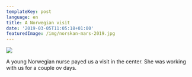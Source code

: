 ```yaml
---
templateKey: post
language: en
title: A Norwegian visit
date: '2019-03-05T11:05:18+01:00'
featuredImage: /img/norskan-mars-2019.jpg
---
```

![](/img/norskan-mars-2019.jpg)

A young Norwegian nurse payed us a visit in the center. She was working with us for a couple ov days.
